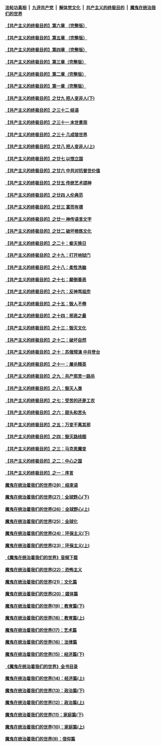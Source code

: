 ####  [法轮功真相](../../../../basic/blob/master/README.md?t=01240052) &nbsp;|&nbsp; [九评共产党](../../../../9ping.md/blob/master/README.md?t=01240052) &nbsp;|&nbsp; [解体党文化](../../../../jtdwh.md/blob/master/README.md?t=01240052)  &nbsp;|&nbsp; [共产主义的终极目的](../../../../gczydzjmd.md/blob/master/README.md?t=01240052) &nbsp;|&nbsp; [魔鬼在统治我们的世界](../../../../mgztzwmdsj.md/blob/master/README.md?t=01240052) 

#### [【共产主义的终极目的】第六章 （完整版）](../pages/nsc422/n11428913.md?t=01240052) 

#### [【共产主义的终极目的】第五章 （完整版）](../pages/nsc422/n11428912.md?t=01240052) 

#### [【共产主义的终极目的】第四章 （完整版）](../pages/nsc422/n11428907.md?t=01240052) 

#### [【共产主义的终极目的】第三章（完整版）](../pages/nsc422/n11428848.md?t=01240052) 

#### [【共产主义的终极目的】第二章（完整版）](../pages/nsc422/n11428831.md?t=01240052) 

#### [【共产主义的终极目的】第一章（完整版）](../pages/nsc422/n11417651.md?t=01240052) 

#### [【共产主义的终极目的】之廿九 把人变非人(下)](../pages/nsc422/n11344140.md?t=01240052) 

#### [【共产主义的终极目的】之三十二 结语](../pages/nsc422/n11360535.md?t=01240052) 

#### [【共产主义的终极目的】之三十一 末世景观](../pages/nsc422/n11351129.md?t=01240052) 

#### [【共产主义的终极目的】之三十 几成狼世界](../pages/nsc422/n11348280.md?t=01240052) 

#### [【共产主义的终极目的】之廿八 把人变非人(上)](../pages/nsc422/n11340492.md?t=01240052) 

#### [【共产主义的终极目的】之廿七 以恨立国](../pages/nsc422/n11336944.md?t=01240052) 

#### [【共产主义的终极目的】之廿六 中共对抗普世价值](../pages/nsc422/n11324785.md?t=01240052) 

#### [【共产主义的终极目的】之廿五 传统艺术颂神](../pages/nsc422/n11296396.md?t=01240052) 

#### [【共产主义的终极目的】之廿四 人伦典范](../pages/nsc422/n11296397.md?t=01240052) 

#### [【共产主义的终极目的】之廿三 富而有德](../pages/nsc422/n11283598.md?t=01240052) 

#### [【共产主义的终极目的】之廿一 神传语言文字](../pages/nsc422/n11263265.md?t=01240052) 

#### [【共产主义的终极目的】之廿二 破坏修炼文化](../pages/nsc422/n11245728.md?t=01240052) 

#### [【共产主义的终极目的】之二十：偷天换日](../pages/nsc422/n11238846.md?t=01240052) 

#### [【共产主义的终极目的】之十九：打开地狱门](../pages/nsc422/n11206376.md?t=01240052) 

#### [【共产主义的终极目的】之十八：柔性洗脑](../pages/nsc422/n11199994.md?t=01240052) 

#### [【共产主义的终极目的】之十七：颠倒善恶](../pages/nsc422/n11179782.md?t=01240052) 

#### [【共产主义的终极目的】之十六：反神骂祖宗](../pages/nsc422/n11166798.md?t=01240052) 

#### [【共产主义的终极目的】之十五：毁人不倦](../pages/nsc422/n11166792.md?t=01240052) 

#### [【共产主义的终极目的】之十四：邪恶之最](../pages/nsc422/n11150249.md?t=01240052) 

#### [【共产主义的终极目的】之十三：毁灭文化](../pages/nsc422/n11135227.md?t=01240052) 

#### [【共产主义的终极目的】之十二：破坏自然](../pages/nsc422/n11135214.md?t=01240052) 

#### [【共产主义的终极目的】之十：苏俄预演 中共登台](../pages/nsc422/n11118424.md?t=01240052) 

#### [【共产主义的终极目的】之十一：屠杀精英](../pages/nsc422/n11118442.md?t=01240052) 

#### [【共产主义的终极目的】之九：共产邪灵一路杀](../pages/nsc422/n11114139.md?t=01240052) 

#### [【共产主义的终极目的】之八：毁灭人类](../pages/nsc422/n11108503.md?t=01240052) 

#### [【共产主义的终极目的】之七：受苦的还是工农](../pages/nsc422/n11101809.md?t=01240052) 

#### [【共产主义的终极目的】之六：甜头和苦头](../pages/nsc422/n11096971.md?t=01240052) 

#### [【共产主义的终极目的】之五：万变不离其邪](../pages/nsc422/n11091285.md?t=01240052) 

#### [【共产主义的终极目的】之四：毁灭路线图](../pages/nsc422/n11086284.md?t=01240052) 

#### [【共产主义的终极目的】之三：马克思魔变](../pages/nsc422/n11061941.md?t=01240052) 

#### [【共产主义的终极目的】之二：中心之国](../pages/nsc422/n11047728.md?t=01240052) 

#### [【共产主义的终极目的】之一：序言](../pages/nsc422/n11086077.md?t=01240052) 

#### [魔鬼在统治着我们的世界(28)：结束语](../pages/nsc422/n10936246.md?t=01240052) 

#### [魔鬼在统治着我们的世界(27)：全球野心(下)](../pages/nsc422/n10928319.md?t=01240052) 

#### [魔鬼在统治着我们的世界(26)：全球野心(上)](../pages/nsc422/n10900318.md?t=01240052) 

#### [魔鬼在统治着我们的世界(25)：全球化](../pages/nsc422/n10788205.md?t=01240052) 

#### [魔鬼在统治着我们的世界(24)：环保主义(下)](../pages/nsc422/n10695307.md?t=01240052) 

#### [魔鬼在统治着我们的世界(23)：环保主义(上)](../pages/nsc422/n10688613.md?t=01240052) 

#### [《魔鬼在统治着我们的世界》音频下载](../pages/nsc422/n10635553.md?t=01240052) 

#### [魔鬼在统治着我们的世界(22)：恐怖主义](../pages/nsc422/n10614727.md?t=01240052) 

#### [魔鬼在统治着我们的世界(21)：文化篇](../pages/nsc422/n10597706.md?t=01240052) 

#### [魔鬼在统治着我们的世界(20)：媒体篇](../pages/nsc422/n10586579.md?t=01240052) 

#### [魔鬼在统治着我们的世界(19)：教育篇(下)](../pages/nsc422/n10564808.md?t=01240052) 

#### [魔鬼在统治着我们的世界(18)：教育篇(上)](../pages/nsc422/n10526970.md?t=01240052) 

#### [魔鬼在统治着我们的世界(17)：艺术篇](../pages/nsc422/n10499093.md?t=01240052) 

#### [魔鬼在统治着我们的世界(16)：法律篇](../pages/nsc422/n10485969.md?t=01240052) 

#### [魔鬼在统治着我们的世界(15)：经济篇(下)](../pages/nsc422/n10469975.md?t=01240052) 

#### [《魔鬼在统治着我们的世界》全书目录](../pages/nsc422/n10464261.md?t=01240052) 

#### [魔鬼在统治着我们的世界(14)：经济篇(上)](../pages/nsc422/n10457370.md?t=01240052) 

#### [魔鬼在统治着我们的世界(13)：政治篇(下)](../pages/nsc422/n10448270.md?t=01240052) 

#### [魔鬼在统治着我们的世界(12)：政治篇(上)](../pages/nsc422/n10444576.md?t=01240052) 

#### [魔鬼在统治着我们的世界(11)：家庭篇(下)](../pages/nsc422/n10440961.md?t=01240052) 

#### [魔鬼在统治着我们的世界(10)：家庭篇(上)](../pages/nsc422/n10435448.md?t=01240052) 

#### [魔鬼在统治着我们的世界(9)：信仰篇](../pages/nsc422/n10432159.md?t=01240052) 

